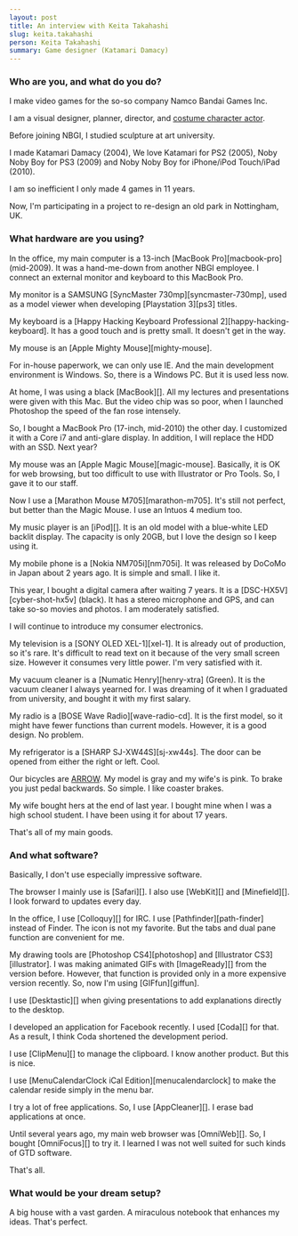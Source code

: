 ```yaml
---
layout: post
title: An interview with Keita Takahashi
slug: keita.takahashi
person: Keita Takahashi
summary: Game designer (Katamari Damacy)
---
```

### Who are you, and what do you do?

I make video games for the so-so company Namco Bandai Games Inc.

I am a visual designer, planner, director, and [costume character actor](http://www.youtube.com/watch?v=KgDWozpSF_M "Keita as Noby Noby Boy.").

Before joining NBGI, I studied sculpture at art university.

I made Katamari Damacy (2004), We love Katamari for PS2 (2005), Noby Noby Boy for PS3 (2009) and Noby Noby Boy for iPhone/iPod Touch/iPad (2010).

I am so inefficient I only made 4 games in 11 years.

Now, I'm participating in a project to re-design an old park in Nottingham, UK.

### What hardware are you using?

In the office, my main computer is a 13-inch [MacBook Pro][macbook-pro] (mid-2009). It was a hand-me-down from another NBGI employee. I connect an external monitor and keyboard to this MacBook Pro.

My monitor is a SAMSUNG [SyncMaster 730mp][syncmaster-730mp], used as a model viewer when developing [Playstation 3][ps3] titles.

My keyboard is a [Happy Hacking Keyboard Professional 2][happy-hacking-keyboard]. It has a good touch and is pretty small. It doesn't get in the way.

My mouse is an [Apple Mighty Mouse][mighty-mouse].

For in-house paperwork, we can only use IE. And the main development environment is Windows. So, there is a Windows PC. But it is used less now.

At home, I was using a black [MacBook][]. All my lectures and presentations were given with this Mac. But the video chip was so poor, when I launched Photoshop the speed of the fan rose intensely.

So, I bought a MacBook Pro (17-inch, mid-2010) the other day. I customized it with a Core i7 and anti-glare display. In addition, I will replace the HDD with an SSD. Next year?

My mouse was an [Apple Magic Mouse][magic-mouse]. Basically, it is OK for web browsing, but too difficult to use with Illustrator or Pro Tools. So, I gave it to our staff.

Now I use a [Marathon Mouse M705][marathon-m705]. It's still not perfect, but better than the Magic Mouse. I use an Intuos 4 medium too.

My music player is an [iPod][]. It is an old model with a blue-white LED backlit display. The capacity is only 20GB, but I love the design so I keep using it.

My mobile phone is a [Nokia NM705i][nm705i]. It was released by DoCoMo in Japan about 2 years ago. It is simple and small. I like it.

This year, I bought a digital camera after waiting 7 years. It is a [DSC-HX5V][cyber-shot-hx5v] (black). It has a stereo microphone and GPS, and can take so-so movies and photos. I am moderately satisfied.

I will continue to introduce my consumer electronics.

My television is a [SONY OLED XEL-1][xel-1]. It is already out of production, so it's rare. It's difficult to read text on it because of the very small screen size. However it consumes very little power. I'm very satisfied with it.

My vacuum cleaner is a [Numatic Henry][henry-xtra] (Green). It is the vacuum cleaner I always yearned for. I was dreaming of it when I graduated from university, and bought it with my first salary.

My radio is a [BOSE Wave Radio][wave-radio-cd]. It is the first model, so it might have fewer functions than current models. However, it is a good design. No problem.

My refrigerator is a [SHARP SJ-XW44S][sj-xw44s]. The door can be opened from either the right or left. Cool.

Our bicycles are [ARROW](http://www.arrow.ecnet.jp/ "Arrow, bespoke bike makers."). My model is gray and my wife's is pink. To brake you just pedal backwards. So simple. I like coaster brakes.

My wife bought hers at the end of last year. I bought mine when I was a high school student. I have been using it for about 17 years.

That's all of my main goods.

### And what software?

Basically, I don't use especially impressive software.

The browser I mainly use is [Safari][]. I also use [WebKit][] and [Minefield][]. I look forward to updates every day.

In the office, I use [Colloquy][] for IRC. I use [Pathfinder][path-finder] instead of Finder. The icon is not my favorite. But the tabs and dual pane function are convenient for me.

My drawing tools are [Photoshop CS4][photoshop] and [Illustrator CS3][illustrator]. I was making animated GIFs with [ImageReady][] from the version before. However, that function is provided only in a more expensive version recently. So, now I'm using [GIFfun][giffun].

I use [Desktastic][] when giving presentations to add explanations directly to the desktop.

I developed an application for Facebook recently. I used [Coda][] for that. As a result, I think Coda shortened the development period.

I use [ClipMenu][] to manage the clipboard. I know another product. But this is nice.

I use [MenuCalendarClock iCal Edition][menucalendarclock] to make the calendar reside simply in the menu bar.

I try a lot of free applications. So, I use [AppCleaner][]. I erase bad applications at once.

Until several years ago, my main web browser was [OmniWeb][]. So, I bought [OmniFocus][] to try it. I learned I was not well suited for such kinds of GTD software.

That's all.

### What would be your dream setup?

A big house with a vast garden. A miraculous notebook that enhances my ideas. That's perfect.
